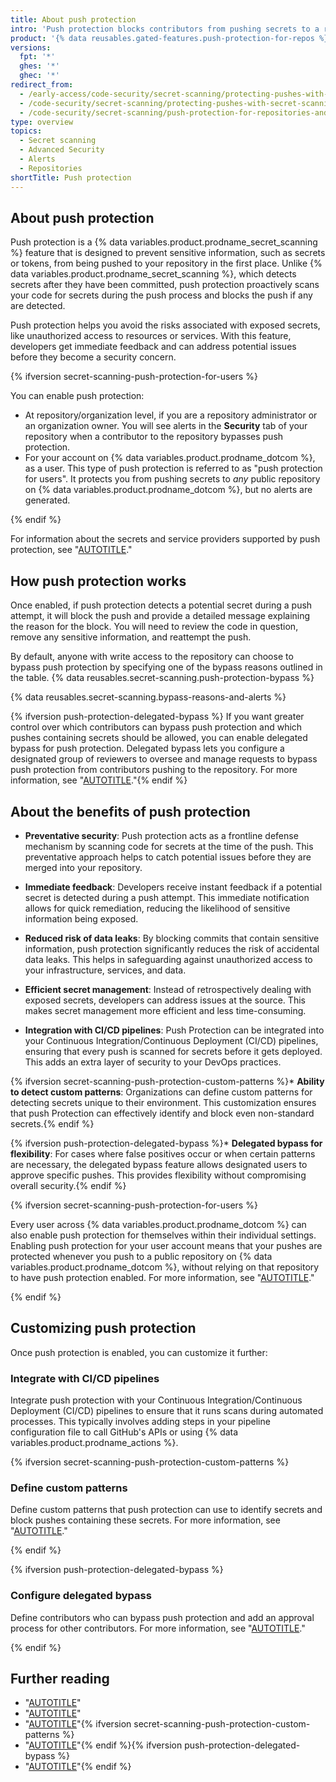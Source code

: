 ```yaml
---
title: About push protection
intro: 'Push protection blocks contributors from pushing secrets to a repository and generates an alert whenever a contributor bypasses the block.{% ifversion secret-scanning-push-protection-for-users %} Push protection can be applied at the repository, organization, and user account level{% else %} You can apply push protection at repository or organization level{% endif %}.'
product: '{% data reusables.gated-features.push-protection-for-repos %}'
versions:
  fpt: '*'
  ghes: '*'
  ghec: '*'
redirect_from:
  - /early-access/code-security/secret-scanning/protecting-pushes-with-secret-scanning
  - /code-security/secret-scanning/protecting-pushes-with-secret-scanning
  - /code-security/secret-scanning/push-protection-for-repositories-and-organizations
type: overview
topics:
  - Secret scanning
  - Advanced Security
  - Alerts
  - Repositories
shortTitle: Push protection
---
```


## About push protection

Push protection is a {% data variables.product.prodname_secret_scanning %} feature that is designed to prevent sensitive information, such as secrets or tokens, from being pushed to your repository in the first place. Unlike {% data variables.product.prodname_secret_scanning %}, which detects secrets after they have been committed, push protection proactively scans your code for secrets during the push process and blocks the push if any are detected.

Push protection helps you avoid the risks associated with exposed secrets, like unauthorized access to resources or services. With this feature, developers get immediate feedback and can address potential issues before they become a security concern.

{% ifversion secret-scanning-push-protection-for-users %}

You can enable push protection:

* At repository/organization level, if you are a repository administrator or an organization owner. You will see alerts in the **Security** tab of your repository when a contributor to the repository bypasses push protection.
* For your account on {% data variables.product.prodname_dotcom %}, as a user. This type of push protection is referred to as "push protection for users". It protects you from pushing secrets to _any_ public repository on {% data variables.product.prodname_dotcom %}, but no alerts are generated.

{% endif %}

For information about the secrets and service providers supported by push protection, see "[AUTOTITLE](/code-security/secret-scanning/introduction/supported-secret-scanning-patterns#supported-secrets)."

## How push protection works

Once enabled, if push protection detects a potential secret during a push attempt, it will block the push and provide a detailed message explaining the reason for the block. You will need to review the code in question, remove any sensitive information, and reattempt the push.

By default, anyone with write access to the repository can choose to bypass push protection by specifying one of the bypass reasons outlined in the table. {% data reusables.secret-scanning.push-protection-bypass %}

{% data reusables.secret-scanning.bypass-reasons-and-alerts %}

{% ifversion push-protection-delegated-bypass %} If you want greater control over which contributors can bypass push protection and which pushes containing secrets should be allowed, you can enable delegated bypass for push protection. Delegated bypass lets you configure a designated group of reviewers to oversee and manage requests to bypass push protection from contributors pushing to the repository. For more information, see "[AUTOTITLE](/code-security/secret-scanning/using-advanced-secret-scanning-and-push-protection-features/delegated-bypass-for-push-protection/about-delegated-bypass-for-push-protection)."{% endif %}

## About the benefits of push protection

* **Preventative security**: Push protection acts as a frontline defense mechanism by scanning code for secrets at the time of the push. This preventative approach helps to catch potential issues before they are merged into your repository.

* **Immediate feedback**: Developers receive instant feedback if a potential secret is detected during a push attempt. This immediate notification allows for quick remediation, reducing the likelihood of sensitive information being exposed.

* **Reduced risk of data leaks**: By blocking commits that contain sensitive information, push protection significantly reduces the risk of accidental data leaks. This helps in safeguarding against unauthorized access to your infrastructure, services, and data.

* **Efficient secret management**: Instead of retrospectively dealing with exposed secrets, developers can address issues at the source. This makes secret management more efficient and less time-consuming.

* **Integration with CI/CD pipelines**: Push Protection can be integrated into your Continuous Integration/Continuous Deployment (CI/CD) pipelines, ensuring that every push is scanned for secrets before it gets deployed. This adds an extra layer of security to your DevOps practices.

{% ifversion secret-scanning-push-protection-custom-patterns %}* **Ability to detect custom patterns**: Organizations can define custom patterns for detecting secrets unique to their environment. This customization ensures that push Protection can effectively identify and block even non-standard secrets.{% endif %}

{% ifversion push-protection-delegated-bypass %}* **Delegated bypass for flexibility**: For cases where false positives occur or when certain patterns are necessary, the delegated bypass feature allows designated users to approve specific pushes. This provides flexibility without compromising overall security.{% endif %}

{% ifversion secret-scanning-push-protection-for-users %}

Every user across {% data variables.product.prodname_dotcom %} can also enable push protection for themselves within their individual settings. Enabling push protection for your user account means that your pushes are protected whenever you push to a public repository on {% data variables.product.prodname_dotcom %}, without relying on that repository to have push protection enabled. For more information, see "[AUTOTITLE](/code-security/secret-scanning/working-with-secret-scanning-and-push-protection/push-protection-for-users)."

{% endif %}

## Customizing push protection

Once push protection is enabled, you can customize it further:

### Integrate with CI/CD pipelines

Integrate push protection with your Continuous Integration/Continuous Deployment (CI/CD) pipelines to ensure that it runs scans during automated processes. This typically involves adding steps in your pipeline configuration file to call GitHub's APIs or using {% data variables.product.prodname_actions %}.

{% ifversion secret-scanning-push-protection-custom-patterns %}

### Define custom patterns

Define custom patterns that push protection can use to identify secrets and block pushes containing these secrets. For more information, see "[AUTOTITLE](/code-security/secret-scanning/using-advanced-secret-scanning-and-push-protection-features/custom-patterns/defining-custom-patterns-for-secret-scanning)."

{% endif %}

{% ifversion push-protection-delegated-bypass %}

### Configure delegated bypass

Define contributors who can bypass push protection and add an approval process for other contributors. For more information, see "[AUTOTITLE](/code-security/secret-scanning/using-advanced-secret-scanning-and-push-protection-features/delegated-bypass-for-push-protection/about-delegated-bypass-for-push-protection)."

{% endif %}

## Further reading

* "[AUTOTITLE](/code-security/secret-scanning/enabling-secret-scanning-features/enabling-push-protection-for-your-repository)"
* "[AUTOTITLE](/code-security/secret-scanning/working-with-secret-scanning-and-push-protection/working-with-push-protection-from-the-command-line)"
* "[AUTOTITLE](/code-security/secret-scanning/working-with-secret-scanning-and-push-protection/working-with-push-protection-in-the-github-ui)"{% ifversion secret-scanning-push-protection-custom-patterns %}
* "[AUTOTITLE](/code-security/secret-scanning/using-advanced-secret-scanning-and-push-protection-features/custom-patterns/defining-custom-patterns-for-secret-scanning)"{% endif %}{% ifversion push-protection-delegated-bypass %}
* "[AUTOTITLE](/code-security/secret-scanning/using-advanced-secret-scanning-and-push-protection-features/delegated-bypass-for-push-protection/about-delegated-bypass-for-push-protection)"{% endif %}
